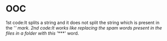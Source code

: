 # OOC
1st code:It splits a string and it does not split the string which is present in the '*' mark.
2nd code:It works like replacing the spam words present in the files in a folder with this '****' word.
